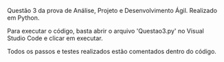 Questão 3 da prova de Análise, Projeto e Desenvolvimento Ágil. Realizado em Python.

Para executar o código, basta abrir o arquivo 'Questao3.py' no Visual Studio Code e clicar em executar.

Todos os passos e testes realizados estão comentados dentro do código.
